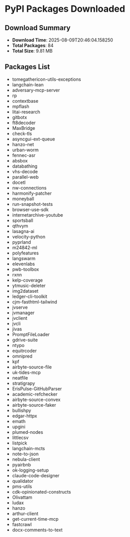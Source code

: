 # PyPI Packages Downloaded

## Download Summary
- **Download Time**: 2025-08-09T20:46:04.158250
- **Total Packages**: 84
- **Total Size**: 9.81 MB

## Packages List
- tomegathericon-utils-exceptions
- langchain-lean
- adversary-mcp-server
- rp
- contextbase
- mpflash
- litai-research
- gitbotx
- ft8decoder
- MaxBridge
- check-tls
- asyncgui-ext-queue
- hanzo-net
- urban-worm
- fennec-asr
- absbox
- databathing
- vhs-decode
- parallel-web
- docetl
- nw-connections
- harmonify-patcher
- moneyball
- run-snapshot-tests
- browser-use-sdk
- internetarchive-youtube
- sportsball
- qthvym
- lasagna-ai
- velocity-python
- pyprland
- m24842-ml
- polyfeatures
- langswarm
- elevenlabs
- pwb-toolbox
- rxnn
- kelp-coverage
- ytmusic-deleter
- img2dataset
- ledger-cli-toolkit
- cjm-fasthtml-tailwind
- jvserve
- jvmanager
- jvclient
- jvcli
- jivas
- PromptFileLoader
- gdrive-suite
- ntypo
- equitrcoder
- omnipred
- kpf
- airbyte-source-file
- uk-tides-mcp
- neatfile
- stratigrapy
- ErisPulse-GitHubParser
- academic-refchecker
- airbyte-source-convex
- airbyte-source-faker
- bullishpy
- edgar-httpx
- emath
- upgini
- plumed-nodes
- littlecsv
- listpick
- langchain-mcts
- note-to-json
- nebula-client
- pyairbnb
- ok-logging-setup
- claude-code-designer
- qualidator
- pms-utils
- cdk-opinionated-constructs
- Olivattam
- ludax
- hanzo
- arthur-client
- get-current-time-mcp
- fastcrawl
- docx-comments-to-text
